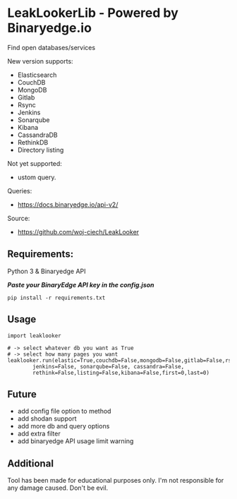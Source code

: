 # LeakLookerLib - Powered by Binaryedge.io
Find open databases/services

New version supports:
- Elasticsearch
- CouchDB
- MongoDB
- Gitlab
- Rsync
- Jenkins
- Sonarqube
- Kibana
- CassandraDB
- RethinkDB
- Directory listing

Not yet supported:
- ustom query.

Queries:
- https://docs.binaryedge.io/api-v2/

Source:
 - https://github.com/woj-ciech/LeakLooker


## Requirements:
Python 3 &
Binaryedge API

***Paste your BinaryEdge API key in the config.json***

```
pip install -r requirements.txt
```
## Usage
```
import leaklooker

# -> select whatever db you want as True
# -> select how many pages you want
leaklooker.run(elastic=True,couchdb=False,mongodb=False,gitlab=False,rsync=False,
        jenkins=False, sonarqube=False, cassandra=False,
        rethink=False,listing=False,kibana=False,first=0,last=0)
```

## Future
- add config file option to method
- add shodan support
- add more db and query options
- add extra filter
- add binaryedge API usage limit warning


## Additional
Tool has been made for educational purposes only. I'm not responsible for any damage caused. Don't be evil.

